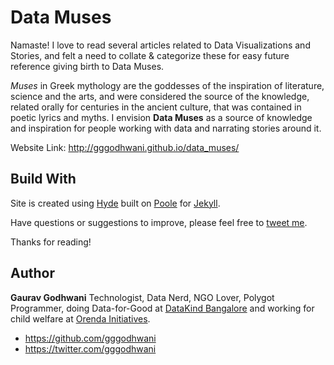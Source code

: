 # Data Muses

Namaste! I love to read several articles related to Data Visualizations and Stories, and felt a need to collate & categorize these for easy future reference giving birth to Data Muses. 
</p>

*Muses* in Greek mythology are the goddesses of the inspiration of literature, science and the arts, and were considered the source of the knowledge, related orally for centuries in the ancient culture, that was contained in poetic lyrics and myths. I envision <strong>Data Muses</strong> as a source of knowledge and inspiration for people working with data and narrating stories around it.

Website Link: <a href="http://gggodhwani.github.io/data_muses/">http://gggodhwani.github.io/data_muses/</a>

## Build With

Site is created using [Hyde](http://hyde.getpoole.com) built on [Poole](https://github.com/poole) for [Jekyll](http://jekyllrb.com).

Have questions or suggestions to improve, please feel free to [tweet me](https://twitter.com/gggodhwani).

Thanks for reading!


## Author

**Gaurav Godhwani**
Technologist, Data Nerd, NGO Lover, Polygot Programmer, doing Data-for-Good at [DataKind Bangalore](http://www.datakind.org/howitworks/datachapters/datakind-blr/) and working for child welfare at [Orenda Initiatives](http://www.orendainitiatives.org/).
- <https://github.com/gggodhwani>
- <https://twitter.com/gggodhwani>
